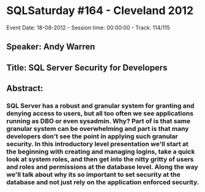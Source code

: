 # SQLSaturday #164 - Cleveland 2012
Event Date: 18-08-2012 - Session time: 00:00:00 - Track: 114/115
## Speaker: Andy Warren
## Title: SQL Server Security for Developers
## Abstract:
### SQL Server has a robust and granular system for granting and denying access to users, but all too often we see applications running as DBO or even sysadmin. Why? Part of is that same granular system can be overwhelming and part is that many developers don't see the point in applying such granular security. In this introductory level presentation we'll start at the beginning with creating and managing logins, take a quick look at system roles, and then get into the nitty gritty of users and roles and permissions at the database level. Along the way we'll talk about why its so important to set security at the database and not just rely on the application enforced security.
